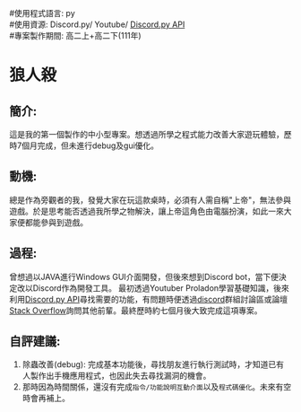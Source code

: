 #使用程式語言: py  
#使用資源: Discord.py/ Youtube/ [Discord.py API](https://discordpy.readthedocs.io/en/stable/api.html)  
#專案製作期間: 高二上+高二下(111年)  

# 狼人殺
## 簡介:
這是我的第一個製作的中小型專案。想透過所學之程式能力改善大家遊玩體驗，歷時7個月完成，但未進行debug及gui優化。

## 動機:
總是作為旁觀者的我，發覺大家在玩這款桌時，必須有人需自稱"上帝"，無法參與遊戲。於是思考能否透過我所學之物解決，讓上帝這角色由電腦扮演，如此一來大家便都能參與到遊戲。

## 過程:
曾想過以JAVA進行Windows GUI介面開發，但後來想到Discord bot，當下便決定改以Discord作為開發工具。
最初透過Youtuber Proladon學習基礎知識，後來利用[Discord.py API](https://discordpy.readthedocs.io/en/stable/api.html)尋找需要的功能，有問題時便透過[discord](https://discord.com/)群組討論區或論壇[Stack Overflow](https://stackoverflow.com/)詢問其他前輩。最終歷時約七個月後大致完成這項專案。

## 自評建議:
1. 除蟲改善(debug): 完成基本功能後，尋找朋友進行執行測試時，才知道已有人製作出手機應用程式，也因此失去尋找漏洞的機會。
2. 那時因為時間關係，還沒有完成```指令/功能說明互動介面```以及```程式碼優化```。未來有空時會再補上。
